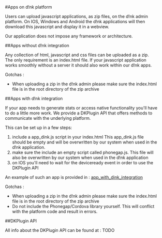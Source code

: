 #Apps on d!nk platform

Users can upload javascript applications, as zip files, on the d!nk admin platform.
On IOS, Windows and Android the d!nk applications will then download this javascript and
display it in a webview.

Our application does not impose any framework or architecture.

##Apps without d!nk integration

Any collection of html, javascript and css files can be uploaded as a zip.
The only requirement is an index.html file.
If your javascript application works smoothly without a server it should also
work within our d!nk apps.

Gotchas :
* When uploading a zip in the d!nk admin please make sure the index.html file is in the root directory of the zip archive

##Apps with d!nk integration

If your app needs to generate stats or access native functionality you'll have to
do a little more work. We provide a DKPlugin API that offers methods to communicate with
the underlying platform.

This can be set up in a few steps:
1. include a app_dink.js script in your index.html
This app_dink.js file should be empty and will be overwritten by our system when used in the d!nk application.
2. make sure the include an empty script called phonegap.js.
This file will also be overwritten by our system when used in the d!nk application
3. on IOS you'll need to wait for the deviceready event in order to use the DKPlugin API

An example of such an app is provided in : [app_with_dink_integration](/app_with_dink_integration/index.html)

Gotchas :
* When uploading a zip in the d!nk admin please make sure the index.html file is in the root directory of the zip archive
* Do not include the Phonegap/Cordova library yourself. This will conflict with the platform code and result in errors.

##DKPlugin API

All info about the DKPlugin API can be found at : TODO
